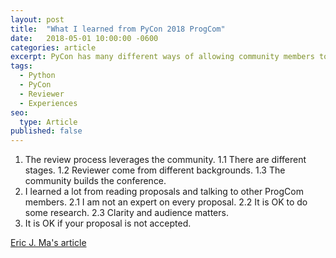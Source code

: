 ```yaml
---
layout: post
title:  "What I learned from PyCon 2018 ProgCom"
date:   2018-05-01 10:00:00 -0600
categories: article
excerpt: PyCon has many different ways of allowing community members to participate. One of these opportunities is the program committee (ProgCom). This a summary about my experience participating in PyCon 2018 ProgCom.
tags: 
  - Python
  - PyCon
  - Reviewer
  - Experiences
seo:
  type: Article
published: false
---
```


1. The review process leverages the community.
  1.1 There are different stages.
  1.2 Reviewer come from different backgrounds.
  1.3 The community builds the conference.
2. I learned a lot from reading proposals and talking to other ProgCom members.
  2.1 I am not an expert on every proposal.
  2.2 It is OK to do some research.
  2.3 Clarity and audience matters.
3. It is OK if your proposal is not accepted.



[Eric J. Ma's article][eric-article]

[eric-article]: http://ericmjl.com/blog/2018/2/6/pycon-program-committee-review/
[pycon-review-process]: http://www.njl.us/essays/pycon-process/
[pycon2018-call-for-action]: https://pycon.blogspot.com/2012/07/i-want-you-for-pycon-program-commitee.html
